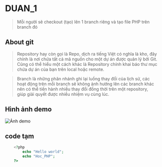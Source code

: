 # DUAN_1
> Mỗi người sẽ checkout (tạo) lên 1 branch riêng và tạo file PHP trên branch đó
## About git 
> Repository hay còn gọi là Repo, dịch ra tiếng Việt có nghĩa là kho, đây chính là nơi chứa tất cả mã nguồn cho một dự án được quản lý bởi Git. Cũng có thể hiểu một cách khác là Repository chính khai báo thư mục chứa dự án của bạn trên local hoặc remote.

> Branch là những phân nhánh ghi lại luồng thay đổi của lịch sử, các hoạt động trên mỗi branch sẽ không ảnh hưởng lên các branch khác nên có thể tiến hành nhiều thay đổi đồng thời trên một repository, giúp giải quyết được nhiều nhiệm vụ cùng lúc.

## Hình ảnh demo
![Ảnh demo](https://bkhost.vn/wp-content/uploads/2022/05/git-branches-merge.png)
## code tạm
```php
    <?php
        echo "Hello world";
        echo "Hoc_PHP";
    ?>
```